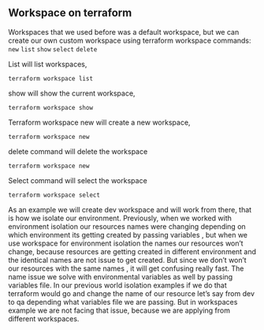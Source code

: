 ## Workspace on terraform

Workspaces that we used before was a default workspace, but we can create our own custom workspace using terraform workspace commands:
```new``` ```list``` ```show``` ```select``` ```delete```

List will list workspaces, 
```
terraform workspace list
```
show will show the current workspace, 
```
terraform workspace show
```
Terraform workspace new will create a new workspace,
```
terraform workspace new
```
delete command will delete the workspace

```
terraform workspace new
```
Select command will select the workspace
```
terraform workspace select
```
As an example we will create dev workspace and will work from there, that is how we isolate our environment. Previously, when we worked with  environment isolation our resources names were changing depending on which  environment its getting created by passing variables , but when we use workspace for environment isolation the names our resources won’t change,  because resources are getting created in different environment and the identical names are not issue to get created. But since we don’t won’t our resources with the same names , it will get confusing really fast. The name issue we solve with environmental variables as well by passing variables file. In our previous world isolation examples if we do that terraform would go and change the name of our resource let’s say from dev to qa depending what variables file we are passing. But in workspaces example we are not facing that issue, because we are applying from different workspaces. 